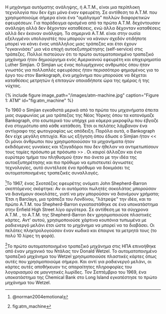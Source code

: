 Η μηχάνημα αυτόματης ανάληψης, ή Α.Τ.Μ., είναι μια περίπλοκη τεχνολογία που δεν έχει μόνο έναν εφευρέτη. Σε αντίθεση τα Α.Τ.Μ. που χρησιμοποιούμε σήμερα είναι ένα "αμάλγαμα" πολλών διαφορετικών εφευρέσεων. Για παράδειγμα ορισμένα από τα πρώτα Α.Τ.Μ. δεχόντουσαν ανάληψη αλλά δεν δέχονταν καταθέσεις, ενώ άλλα δέχονταν καταθέσεις αλλά δεν έκαναν ανάληψη. Τα σημερινά Α.Τ.Μ. είναι στην ουσία εξελιγμένοι υπολογιστές που μπορούν να κάνουν σχεδόν οτιδήποτε μπορεί να κάνει ένας υπάλληλος μιας τράπεζας και έτσι έχουν "εγκαινιάσει" μια νέα εποχή αυτοεξυπηρέτησης (self-service) στις τράπεζες. Πολλοί πιστεύουν ότι το πρώτο αυτοματοποιημένο τραπεζικό μηχάνημα ήταν δημιούργημα ενός Αμερικανού εφευρέτη και επιχειρηματία Luther Simjian. Ο Simjian ως ένας πολυμήχανος ανθρωπός όπου ήταν γνωστός για πολλαπλές εφευρέσεις ήταν περισσότερο φημισμένος για το έργο του στον Bankograph, ένα μηχάνημα που μπορούσε να δέχεται καταθέσεις μετρητών ή επιταγών οποιαδήποτε ώρα της ημέρας ή της νύχτας.

{% include figure image_path="/images/atm-machine.jpg" caption="Figure 1: ΑΤΜ" id="fig:atm_machine" %} 

Το 1960 ο Simjian εγκαθιστά μερικά από τα πρώτα του μηχανήματα έπειτα μιας συμφωνίας με μια τράπεζας της Νέας Υόρκης όπου τα κατονόμαζε Bankograph, στο εσωτερικό του υπήρχε μια κάμερα μικροφίλμ που έβγαζε ένα στιγμιότυπο από κάθε κατάθεση. Έτσι οι πελάτες λάμβαναν ένα αντίγραφο της φωτογραφίας ως απόδειξη. Παρόλα αυτά, ο Bankograph δεν είχε μεγάλη επιτυχία. Και ως εξήγηση όπου έδωσε ο Simjian ήταν << Οι μόνοι άνθρωποι που χρησιμοποιούσαν τα μηχανήματα ήταν εκδιδόμενες γυναίκες και τζογαδόροι που δεν ήθελαν να αντιμετωπίσουν τους ταμίες πρόσωπο με πρόσωπο >> . Οι καιροί άλλαζαν και ένα ευρύτερο τμήμα του πληθυσμού ήταν πιο άνετο με την ιδέα της αυτοεξυπηρέτησης και πιo πρόθυμο να εμπιστευτεί άγνωστες τεχνολογίες, αυτό συντέλεσε ένα πρόθυμο να δοκιμάσει τις αυτοματοποιημένες τραπεζικές συναλλαγές.

[^1]Το 1967, ένας Σκοτσέζος εφευρέτης ονόματι John Shepherd-Barron σκεπτόμενος σκέφτηκε: Αν οι αυτόματοι πωλητές σοκολάτας μπορούσαν να διανέμουν σοκολάτες, γιατί να μην μπορούσαν να διανέμουν χρήματα; Έτσι η Barclays, μια τράπεζα του Λονδίνου, "λάτρεψε" την ιδέα, και το πρώτο Α.Τ.Μ. του Shepherd-Barron εγκαταστάθηκε σε ένα υποκατάστημα στην Enfield High Street λίγο αργότερα. Σε αντίθεση με τα σύγχρονα Α.Τ.Μ. , το Α.Τ.Μ. της Shepherd-Barron δεν χρησιμοποιούσε πλαστικές κάρτες. Αντ' αυτού, χρησιμοποιούσε χάρτινα κουπόνια τυπωμένα με ραδιενεργό μελάνι έτσι ώστε το μηχάνημα να μπορεί να τα διαβάσει. Οι πελάτες πληκτρολογούσαν έναν κωδικό και έπαιρνε τα μετρητά τους (το πολύ 10 λίρες τη φορά).

[^2]Το πρώτο αυτοματοποιημένο τραπεζικό μηχάνημα στις ΗΠΑ επινοήθηκε από έναν μηχανικό του Ντάλας τον Donald Wetzel. Το αυτοματοποιημένο τραπεζικό μηχάνημα του Wetzel χρησιμοποιούσε πλαστικές κάρτες όπως αυτές που χρησιμοποιούμε σήμερα. Και αντί για ραδιενεργό μελάνι, οι κάρτες αυτές αποθήκευαν τις απαραίτητες  πληροφορίες του λογαριασμού σε μαγνητικές λωρίδες. Τον Σεπτέμβριο του 1969, ένα υποκατάστημα της Chemical Bank στο Long Island εγκατέστησε το πρώτο μηχάνημα του Wetzel.

[^1]: @norman2004emotional

[^2]: fig:atm_machine
